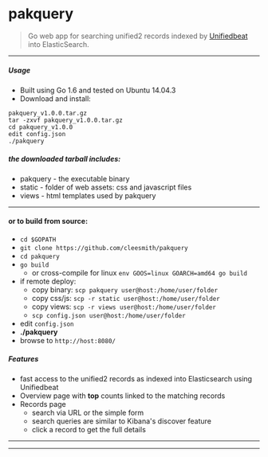 # pakquery

> Go web app for searching unified2 records indexed by [Unifiedbeat](https://github.com/cleesmith/unifiedbeat) into ElasticSearch.

***

##### Usage

* Built using Go 1.6 and tested on Ubuntu 14.04.3
* Download and install:
```
pakquery_v1.0.0.tar.gz
tar -zxvf pakquery_v1.0.0.tar.gz
cd pakquery_v1.0.0
edit config.json
./pakquery
```
##### the downloaded tarball includes:
* pakquery - the executable binary
* static - folder of web assets: css and javascript files
* views - html templates used by pakquery

***

#### or to build from source:

* ```cd $GOPATH```
* ```git clone https://github.com/cleesmith/pakquery```
* ```cd pakquery```
* ```go build```
  * or cross-compile for linux ```env GOOS=linux GOARCH=amd64 go build```
* if remote deploy:
  * copy binary: ```scp pakquery user@host:/home/user/folder```
  * copy css/js: ```scp -r static user@host:/home/user/folder```
  * copy views: ```scp -r views user@host:/home/user/folder```
  * ```scp config.json user@host:/home/user/folder```
* edit ```config.json```
* **./pakquery**
* browse to ```http://host:8080/```

##### Features

* fast access to the unified2 records as indexed into Elasticsearch using Unifiedbeat
* Overview page with **top** counts linked to the matching records
* Records page
  * search via URL or the simple form
  * search queries are similar to Kibana's discover feature
  * click a record to get the full details

***
***

